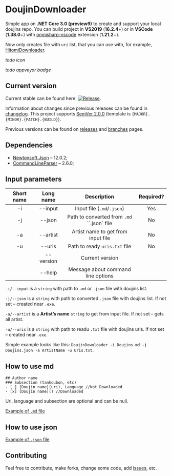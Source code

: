 # DoujinDownloader

Simple app on **.NET Core 3.0 (preview9)** to create and support your local doujins repo. You can build project in **VS2019** (**16.2.4**+) or in **VSCode** (**1.38.0**+) with [omnisharp-vscode](https://github.com/OmniSharp/omnisharp-vscode) extension (**1.21.2**+).

Now only creates file with `uri` list, that you can use with, for example, [HitomiDownloader](https://github.com/KurtBestor/Hitomi-Downloader-issues).

*todo icon*

*todo appveyor badge*

## Current version

Current stable can be found here: [![Release](https://img.shields.io/github/release/Gigas002/DoujinDownloader.svg)](https://github.com/Gigas002/DoujinDownloader/releases/latest).

Information about changes since previous releases can be found in [changelog](https://github.com/Gigas002/DoujinDownloader/blob/master/CHANGELOG.md). This project supports [SemVer 2.0.0](https://semver.org/) (template is `{MAJOR}.{MINOR}.{PATCH}.{BUILD}`).

Previous versions can be found on [releases](https://github.com/Gigas002/DoujinDownloader/releases) and [branches](https://github.com/Gigas002/DoujinDownloader/branches) pages.

## Dependencies

- [Newtonsoft.Json](https://www.nuget.org/packages/Newtonsoft.Json) – 12.0.2;
- [CommandLineParser](https://www.nuget.org/packages/CommandLineParser/) – 2.6.0;

## Input parameters

| Short name | Long name |        Description         | Required? |
| :--------: | :-------: | :------------------------: | :-------: |
|     -i     |   --input   | Input file (`.md`/`.json`) | Yes |
|     -j     |   --json   | Path to converted from `.md` ``.json` file | No |
| -a | --artist | Artist name to get from input file | No |
| -u | --uris | Path to ready `uris.txt` file | No |
|  | --version | Current version |  |
|  | --help | Message about command line options |  |

`-i/--input` is a `string` with path to `.md` or `.json` file with doujins list.

`-j/--json` is a `string` with path to converted `.json` file with doujins list. If not set – created near `.exe`.

`-a/--artist` is a **Artist’s name** `string` to get from input file. If not set – gets all artist.

`-u/--uris` is a `string` with path to readu `.txt` file with doujins uris. If not set – created near `.exe`.

Simple example looks like this: `DoujinDownloader -i Doujins.md -j Doujins.json -a ArtistName -u Uris.txt`.

## How to use md

```text
## Author name
### Subsection (tankoubon, etc)
- [ ] [Doujin name](uri), Language //Not Downloaded
- [x] [Doujin name]() //Downloaded
```

Uri, language and subsection are optional and can be null.

[Example of `.md` file](https://github.com/Gigas002/DoujinDownloader/blob/master/Doujins.md)

## How to use json

[Example of `.json` file](https://github.com/Gigas002/DoujinDownloader/blob/master/Doujins.json)

## Contributing

Feel free to contribute, make forks, change some code, add [issues](https://github.com/Gigas002/DoujinDownloader/issues), etc.
